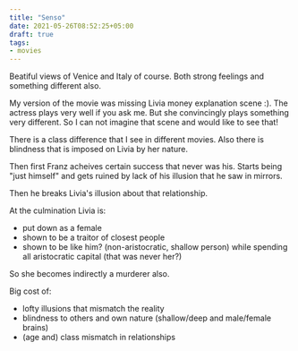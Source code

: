```yaml
---
title: "Senso"
date: 2021-05-26T08:52:25+05:00
draft: true
tags:
- movies
---
```


Beatiful views of Venice and Italy of course.
Both strong feelings and something different also.

My version of the movie was missing Livia money explanation scene :).
The actress plays very well if you ask me. But she convincingly plays something very different.
So I can not imagine that scene and would like to see that!

There is a class difference that I see in different movies.
Also there is blindness that is imposed on Livia by her nature.

Then first Franz acheives certain success that never was his.
Starts being "just himself" and gets ruined by lack of his illusion that he saw in mirrors.

Then he breaks Livia's illusion about that relationship.

At the culmination Livia is:
- put down as a female
- shown to be a traitor of closest people
- shown to be like him? (non-aristocratic, shallow person) while spending all aristocratic capital (that was never her?)

So she becomes indirectly a murderer also.

Big cost of:
- lofty illusions that mismatch the reality
- blindness to others and own nature (shallow/deep and male/female brains)
- (age and) class mismatch in relationships
